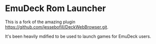 # EmuDeck Rom Launcher

This is a fork of the amazing plugin https://github.com/jessebofill/DeckWebBrowser.git.

It's been heavily mdified to be used to launch games for EmuDeck users.

